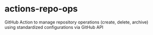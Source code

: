 # actions-repo-ops
GitHub Action to manage repository operations (create, delete, archive) using standardized configurations via GitHub API

